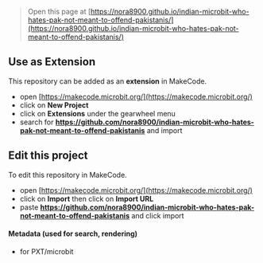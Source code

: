 
> Open this page at [https://nora8900.github.io/indian-microbit-who-hates-pak-not-meant-to-offend-pakistanis/](https://nora8900.github.io/indian-microbit-who-hates-pak-not-meant-to-offend-pakistanis/)

## Use as Extension

This repository can be added as an **extension** in MakeCode.

* open [https://makecode.microbit.org/](https://makecode.microbit.org/)
* click on **New Project**
* click on **Extensions** under the gearwheel menu
* search for **https://github.com/nora8900/indian-microbit-who-hates-pak-not-meant-to-offend-pakistanis** and import

## Edit this project

To edit this repository in MakeCode.

* open [https://makecode.microbit.org/](https://makecode.microbit.org/)
* click on **Import** then click on **Import URL**
* paste **https://github.com/nora8900/indian-microbit-who-hates-pak-not-meant-to-offend-pakistanis** and click import

#### Metadata (used for search, rendering)

* for PXT/microbit
<script src="https://makecode.com/gh-pages-embed.js"></script><script>makeCodeRender("{{ site.makecode.home_url }}", "{{ site.github.owner_name }}/{{ site.github.repository_name }}");</script>
